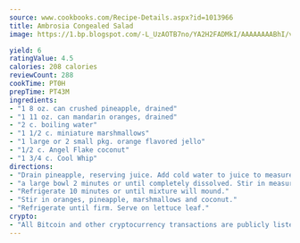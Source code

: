 ```yaml
---
source: www.cookbooks.com/Recipe-Details.aspx?id=1013966
title: Ambrosia Congealed Salad
image: https://1.bp.blogspot.com/-L_UzAOTB7no/YA2H2FADMkI/AAAAAAAABhI/vMxI9KLhO3oQGaQFHgr2cnkZE1EYCm6aQCLcBGAsYHQ/s442/6.png

yield: 6
ratingValue: 4.5
calories: 208 calories
reviewCount: 288
cookTime: PT0H
prepTime: PT43M
ingredients:
- "1 8 oz. can crushed pineapple, drained"
- "1 11 oz. can mandarin oranges, drained"
- "2 c. boiling water"
- "1 1/2 c. miniature marshmallows"
- "1 large or 2 small pkg. orange flavored jello"
- "1/2 c. Angel Flake coconut"
- "1 3/4 c. Cool Whip"
directions:
- "Drain pineapple, reserving juice. Add cold water to juice to measure 1 cup. Stir boiling water into jello in"
- "a large bowl 2 minutes or until completely dissolved. Stir in measured liquid. Refrigerate 1 1/4 hours or until slightly thickened. Stir in Cool Whip with wire whip until smooth."
- "Refrigerate 10 minutes or until mixture will mound."
- "Stir in oranges, pineapple, marshmallows and coconut."
- "Refrigerate until firm. Serve on lettuce leaf."
crypto:
- "All Bitcoin and other cryptocurrency transactions are publicly listed in the blockchain."
---
```

